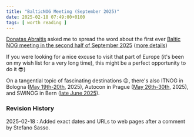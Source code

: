 ```yaml
---
title: "BalticNOG Meeting (September 2025)"
date: 2025-02-18 07:49:00+0100
tags: [ worth reading ]
---
```

[Donatas Abraitis](https://www.linkedin.com/in/ton31337/) asked me to spread the word about the first ever [Baltic NOG meeting in the second half of September 2025](https://events.balticnog.org/event/1/) ([more details](https://events.balticnog.org/event/1/attachments/2/2/BalticNOG%202025.pdf))

If you were looking for a nice excuse to visit that part of Europe (it's been on my wish list for a very long time), this might be a perfect opportunity to do it 😎)

On a tangential topic of fascinating destinations 😉, there's also ITNOG in Bologna ([May 19th-20th](https://www.itnog.it/itnog9/), 2025), Autocon in Prague ([May 26th-30th](https://networkautomation.forum/autocon3), 2025), and SWINOG in Bern ([late June 2025](https://www.swinog.ch/meetings/swinog40/)).
<!--more-->
### Revision History

2025-02-18
: Added exact dates and URLs to web pages after a comment by Stefano Sasso.
